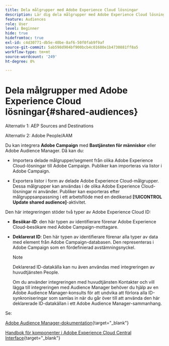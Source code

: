 ```yaml
---
title: Dela målgrupper med Adobe Experience Cloud lösningar
description: Lär dig dela målgrupper med Adobe Experience Cloud lösningar
feature: Audiences
role: User
level: Beginner
hide: true
hidefromtoc: true
exl-id: c4d30771-db5e-40be-8af6-50f0fab9f9af
source-git-commit: 5ab598d904bf900bcb4c01680e1b4730881ff8a5
workflow-type: tm+mt
source-wordcount: '249'
ht-degree: 0%

---
```


# Dela målgrupper med Adobe Experience Cloud lösningar{#shared-audiences}


Alternativ 1: AEP Sources and Destinations

Alternativ 2: Adobe People/AAM

Du kan integrera **Adobe Campaign** med **Bastjänsten för människor** eller Adobe Audience Manager. Då kan du:

* Importera delade målgrupper/segment från olika Adobe Experience Cloud-lösningar till Adobe Campaign. Publiker kan importeras via listor i Adobe Campaign.

* Exportera listor i form av delade Adobe Experience Cloud-målgrupper. Dessa målgrupper kan användas i de olika Adobe Experience Cloud-lösningar ni använder. Publiker kan exporteras efter målgruppsanpassning i ett arbetsflöde med en dedikerad **[!UICONTROL Update shared audience]**-aktivitet.

Den här integreringen stöder två typer av Adobe Experience Cloud ID:

* **Besökar-ID**: den här typen av identifierare förenar Adobe Experience Cloud-besökare med Adobe Campaign-mottagare.
* **Deklarerat ID**: Den här typen av identifierare förenar alla typer av data med element från Adobe Campaign-databasen. Den representeras i Adobe Campaign som en fördefinierad avstämningsnyckel.

  >[!NOTE]
  >
  > Deklarerad ID-datakälla kan nu även användas med integreringen av huvudtjänsten People.
  >
  >Om du använder integreringen med huvudtjänsten Kontakter och vill lägga till integreringen med Audience Manager behöver du hjälp av en Adobe Audience Manager-konsults för att undvika att förlora alla ID-synkroniseringar som samlas in när du går över till att använda den här deklarerade ID-datakällan i ett Adobe Audience Manager-sammanhang.

Se:

[Adobe Audience Manager-dokumentation](https://experienceleague.adobe.com/docs/experience-cloud-kcs/kbarticles/KA-16471.html){target="_blank"}

[Handbok för komponenter i Adobe Experience Cloud Central Interface](https://experienceleague.adobe.com/docs/core-services/interface/services/audiences/audience-library.html){target="_blank"}
